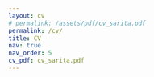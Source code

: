 ```yaml
---
layout: cv
# permalink: /assets/pdf/cv_sarita.pdf
permalink: /cv/
title: CV
nav: true
nav_order: 5
cv_pdf: cv_sarita.pdf
---
```

<!-- <div style="height: 90vh;">
  <iframe src="/al-folio/assets/pdf/cv_sarita.pdf" width="100%" height="100%" style="border: none;"></iframe>
</div> -->
<!-- 
<div style="margin-bottom: 1.5em;">
  <a href="example_pdf.pdf" class="btn btn-primary" role="button" download>📄 Download CV (PDF)</a>
</div> -->

